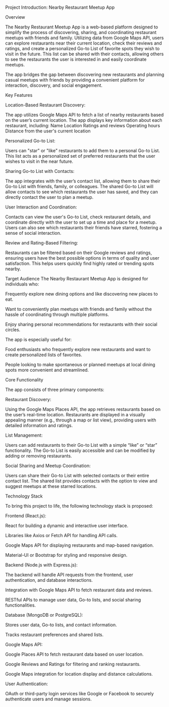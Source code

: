 Project Introduction: Nearby Restaurant Meetup App


Overview

The Nearby Restaurant Meetup App is a web-based platform designed to simplify the process of discovering, sharing, and coordinating restaurant meetups with friends and family. Utilizing data from Google Maps API, users can explore restaurants near their current location, check their reviews and ratings, and create a personalized Go-to List of favorite spots they wish to visit in the future. This list can be shared with their contacts, allowing others to see the restaurants the user is interested in and easily coordinate meetups.

The app bridges the gap between discovering new restaurants and planning casual meetups with friends by providing a convenient platform for interaction, discovery, and social engagement.


Key Features

Location-Based Restaurant Discovery:

The app utilizes Google Maps API to fetch a list of nearby restaurants based on the user’s current location.
The app displays key information about each restaurant, including:
Name
Location
Ratings and reviews
Operating hours
Distance from the user's current location


Personalized Go-to List:

Users can "star" or "like" restaurants to add them to a personal Go-to List.
This list acts as a personalized set of preferred restaurants that the user wishes to visit in the near future.


Sharing Go-to List with Contacts:

The app integrates with the user’s contact list, allowing them to share their Go-to List with friends, family, or colleagues.
The shared Go-to List will allow contacts to see which restaurants the user has saved, and they can directly contact the user to plan a meetup.


User Interaction and Coordination:

Contacts can view the user's Go-to List, check restaurant details, and coordinate directly with the user to set up a time and place for a meetup.
Users can also see which restaurants their friends have starred, fostering a sense of social interaction.


Review and Rating-Based Filtering:

Restaurants can be filtered based on their Google reviews and ratings, ensuring users have the best possible options in terms of quality and user satisfaction.
This helps users quickly find highly rated or trending spots nearby.


Target Audience
The Nearby Restaurant Meetup App is designed for individuals who:

Frequently explore new dining options and like discovering new places to eat.

Want to conveniently plan meetups with friends and family without the hassle of coordinating through multiple platforms.

Enjoy sharing personal recommendations for restaurants with their social circles.


The app is especially useful for:

Food enthusiasts who frequently explore new restaurants and want to create personalized lists of favorites.

People looking to make spontaneous or planned meetups at local dining spots more convenient and streamlined.


Core Functionality

The app consists of three primary components:

Restaurant Discovery:

Using the Google Maps Places API, the app retrieves restaurants based on the user’s real-time location.
Restaurants are displayed in a visually appealing manner (e.g., through a map or list view), providing users with detailed information and ratings.


List Management:

Users can add restaurants to their Go-to List with a simple “like” or “star” functionality.
The Go-to List is easily accessible and can be modified by adding or removing restaurants.


Social Sharing and Meetup Coordination:

Users can share their Go-to List with selected contacts or their entire contact list.
The shared list provides contacts with the option to view and suggest meetups at these starred locations.


Technology Stack

To bring this project to life, the following technology stack is proposed:


Frontend (React.js):

React for building a dynamic and interactive user interface.

Libraries like Axios or Fetch API for handling API calls.

Google Maps API for displaying restaurants and map-based navigation.

Material-UI or Bootstrap for styling and responsive design.


Backend (Node.js with Express.js):

The backend will handle API requests from the frontend, user authentication, and database interactions.

Integration with Google Maps API to fetch restaurant data and reviews.

RESTful APIs to manage user data, Go-to lists, and social sharing functionalities.


Database (MongoDB or PostgreSQL):

Stores user data, Go-to lists, and contact information.

Tracks restaurant preferences and shared lists.


Google Maps API:

Google Places API to fetch restaurant data based on user location.

Google Reviews and Ratings for filtering and ranking restaurants.

Google Maps integration for location display and distance calculations.

User Authentication:

OAuth or third-party login services like Google or Facebook to securely authenticate users and manage sessions.
